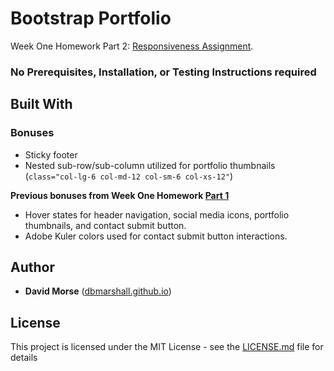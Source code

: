 # Bootstrap Portfolio

Week One Homework Part 2: [Responsiveness Assignment](http://ucb.bootcampcontent.com/UCB-Coding-Bootcamp/09-11-2017-UCB-Class-Repository-FSF-FT/blob/master/01-week/homework/part-2/Instructions/homework-instructions.md).

### No Prerequisites, Installation, or Testing Instructions required

## Built With

### Bonuses 

* Sticky footer
* Nested sub-row/sub-column utilized for portfolio thumbnails (`class="col-lg-6 col-md-12 col-sm-6 col-xs-12"`)

**Previous bonuses from Week One Homework [Part 1](http://ucb.bootcampcontent.com/UCB-Coding-Bootcamp/09-11-2017-UCB-Class-Repository-FSF-FT/blob/master/01-week/homework/part-1/Instructions/recommended-homework-assignment.md)**

* Hover states for header navigation, social media icons, portfolio thumbnails, and contact submit button.
* Adobe Kuler colors used for contact submit button interactions. 

## Author

* **David Morse** ([dbmarshall.github.io](https://dbmarshall.github.io))

## License

This project is licensed under the MIT License - see the [LICENSE.md](LICENSE.md) file for details


